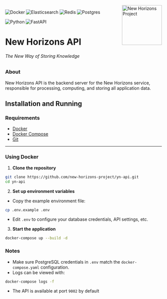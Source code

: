 <img width="128" height="128" alt="New Horizons Project" align="right" src="https://github.com/user-attachments/assets/20781c4e-65a1-4846-946c-c5d318b65360" />

![Docker](https://img.shields.io/badge/docker-%230db7ed.svg?style=for-the-badge&logo=docker&logoColor=white)
![Elasticsearch](https://img.shields.io/badge/elasticsearch-%230377CC.svg?style=for-the-badge&logo=elasticsearch&logoColor=white)
![Redis](https://img.shields.io/badge/redis-%23DD0031.svg?style=for-the-badge&logo=redis&logoColor=white)
![Postgres](https://img.shields.io/badge/postgres-%23316192.svg?style=for-the-badge&logo=postgresql&logoColor=white)

![Python](https://img.shields.io/badge/python-3670A0?style=for-the-badge&logo=python&logoColor=ffdd54)
![FastAPI](https://img.shields.io/badge/FastAPI-005571?style=for-the-badge&logo=fastapi)

# New Horizons API

###### The New Way of Storing Knowledge

### About

New Horizons API is the backend server for the New Horizons service, responsible for processing, computing, and storing all application data.

## Installation and Running

### Requirements

- [Docker](https://docs.docker.com/get-docker/)
- [Docker Compose](https://docs.docker.com/compose/install/)
- [Git](https://git-scm.com/)

---

### Using Docker

1. **Clone the repository**
```bash
git clone https://github.com/new-horizons-project/yn-api.git
cd yn-api
````

2. **Set up environment variables**

* Copy the example environment file:

```bash
cp .env.example .env
```

* Edit `.env` to configure your database credentials, API settings, etc.

3. **Start the application**

```bash
docker-compose up --build -d
```

### Notes

* Make sure PostgreSQL credentials in `.env` match the `docker-compose.yaml` configuration.
* Logs can be viewed with:

```bash
docker-compose logs -f
```

* The API is available at port `9002` by default
